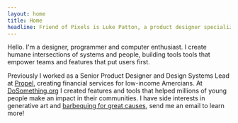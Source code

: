 ```yaml
---
layout: home
title: Home
headline: Friend of Pixels is Luke Patton, a product designer specializing in design systems.
---
```


Hello. I'm a designer, programmer and computer enthusiast. I create humane intersections of systems and people, building tools tools that empower teams and features that put users first.

Previously I worked as a Senior Product Designer and Design Systems Lead at [Propel](https://www.joinpropel.com/), creating financial services for low-income Amercians. At [DoSomething.org](https://www.dosomething.org/us/about) I created features and tools that helped millions of young people make an impact in their communities. I have side interests in generative art and [barbequing for great causes](https://www.tikkunbbq.com/), send me an email to learn more!
